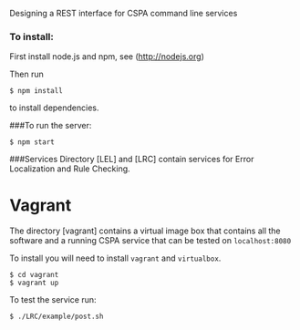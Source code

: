 Designing a REST interface for CSPA command line services


### To install:

First install node.js and npm, see (http://nodejs.org)

Then run
```
$ npm install
```
to install dependencies.


###To run the server:

```
$ npm start
```

###Services
Directory [LEL]  and [LRC] contain services for Error Localization and Rule Checking.

# Vagrant
The directory [vagrant] contains a virtual image box that contains all the software and a running CSPA service that can be tested on `localhost:8080`

To install you will need to install `vagrant` and `virtualbox`.

```
$ cd vagrant
$ vagrant up
```

To test the service run:
```
$ ./LRC/example/post.sh
```


